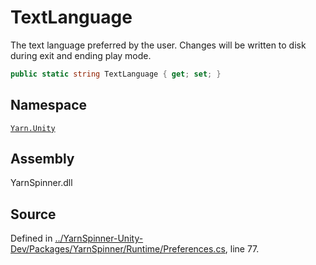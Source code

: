 # TextLanguage

The text language preferred by the user. Changes will be written to disk during exit and ending play mode.

```csharp
public static string TextLanguage { get; set; }
```

## Namespace

[`Yarn.Unity`](../)

## Assembly

YarnSpinner.dll

## Source

Defined in [../YarnSpinner-Unity-Dev/Packages/YarnSpinner/Runtime/Preferences.cs](https://github.com/YarnSpinnerTool/YarnSpinner-Unity//blob/develop/Runtime/Preferences.cs#L77), line 77.

